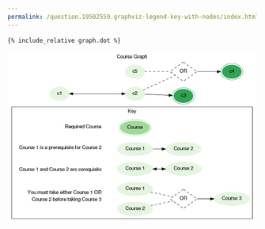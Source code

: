 ```yaml
---
permalink: /question.19502559.graphviz-legend-key-with-nodes/index.html
---
```


```
{% include_relative graph.dot %}
```

![Graphviz Diagram](graph.dot.png)
